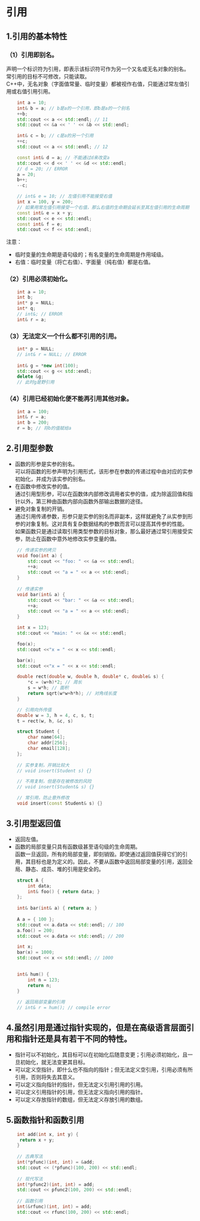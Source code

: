 # 引用
## 1.引用的基本特性
### （1）引用即别名。
声明一个标识符为引用，即表示该标识符可作为另一个又名或无名对象的别名。  
常引用的目标不可修改，只能读取。    
C++中，无名对象（字面值常量、临时变量）都被视作右值，只能通过常左值引用或右值引用引用。
```c++
    int a = 10;
    int& b = a; // b是a的一个引用，即b是a的一个别名
    ++b;
    std::cout << a << std::endl; // 11
    std::cout << &a << ' ' << &b << std::endl;

    int& c = b; // c是a的另一个引用
    ++c;
    std::cout << a << std::endl; // 12

    const int& d = a; // 不能通过d来改变a
    std::cout << d << ' ' << &d << std::endl;
    // d = 20; // ERROR
    a = 20;
    b++;
    --c;

    // int& e = 10; // 左值引用不能接受右值
    int x = 100, y = 200;
    // 如果用常左值引用接受一个右值，那么右值的生命期会延长至其左值引用的生命周期
    const int& e = x + y;
    std::cout << e << std::endl;
    const int& f = e;
    std::cout << f << std::endl;
``` 
注意：  
* 临时变量的生命期是语句级的；有名变量的生命周期是作用域级。  
* 右值：临时变量（将亡右值）、字面量（纯右值）都是右值。  
### （2）引用必须初始化。
```c++
    int a = 10;
    int b;
    int* p = NULL;
    int* q;
    // int&; // ERROR
    int& r = a;
```
### （3）无法定义一个什么都不引用的引用。
```c++
    int* p = NULL;
    // int& r = NULL; // ERROR
    
    int& g = *new int(100);
    std::cout << g << std::endl;
    delete &g;
    // 此时g是野引用
```
### （4）引用已经初始化便不能再引用其他对象。
```c++
    int a = 100;
    int& r = a;
    int b = 200;
    r = b; // 将b的值赋给a
```
## 2.引用型参数
* 函数的形参是实参的别名。  
可以将函数的形参声明为引用形式，该形参在参数的传递过程中由对应的实参初始化，并成为该实参的别名。
* 在函数中修改实参的值。  
通过引用型形参，可以在函数体内部修改调用者实参的值，成为除返回值和指针以外，第三种由函数内部向函数外部输出数据的途径。
* 避免对象复制的开销。  
通过引用传递参数，形参只是实参的别名而非副本，这样就避免了从实参到形参的对象复制。这对具有复杂数据结构的参数而言可以提高其传参的性能。  
如果函数只是通过读取引用类型参数的目标对象，那么最好通过常引用接受实参，防止在函数中意外地修改实参变量的值。
```c++
    // 传递实参的拷贝
    void foo(int a) {
        std::cout << "foo: " << &a << std::endl;
        ++a;
        std::cout << "a = " << a << std::endl;
    }
    
    // 传递实参
    void bar(int& a) {
        std::cout << "bar: " << &a << std::endl;
        ++a;
        std::cout << "a = " << a << std::endl;
    }

    int x = 123;
    std::cout << "main: " << &x << std::endl;

    foo(x);
    std::cout <<"x = " << x << std::endl;

    bar(x);
    std::cout <<"x = " << x << std::endl;

    double rect(double w, double h, double* c, double& s) {
        *c = (w+h)*2; // 周长
        s = w*h; // 面积
        return sqrt(w*w+h*h); // 对角线长度
    }

    // 引用向外传值
    double w = 3, h = 4, c, s, t;
    t = rect(w, h, &c, s)

    struct Student {
        char name[64];
        char addr[256];
        char email[128];
    };
    
    // 实参复制，开销比较大
    // void insert(Student s) {}

    // 不用复制，但是存在被修改的风险
    // void insert(Student& s) {}

    // 常引用，防止意外修改
    void insert(const Student& s) {}
```
## 3.引用型返回值
* 返回左值。
* 函数的局部变量只具有函数级甚至语句级的生命周期。  
函数一旦返回，所有的局部变量，即刻销毁。即使通过返回值获得它们的引用，其目标也是为定义的。因此，不要从函数中返回局部变量的引用，返回全局、静态、成员、堆的引用是安全的。
```c++
    struct A {
        int data;
        int& foo() { return data; }
    };
    
    int& bar(int& a) { return a; }
    
    A a = { 100 };
    std::cout << a.data << std::endl; // 100
    a.foo() = 200;
    std::cout << a.data << std::endl; // 200

    int x;
    bar(x) = 1000;
    std::cout << x << std::endl; // 1000

    
    int& hum() {
        int n = 123;
        return n;
    }   
  
    // 返回局部变量的引用
    // int& r = hum(); // compile error
```
## 4.虽然引用是通过指针实现的，但是在高级语言层面引用和指针还是具有若干不同的特性。
* 指针可以不初始化，其目标可以在初始化后随意变更；引用必须初始化，且一旦初始化，就无法变更其目标。
* 可以定义空指针，即什么也不指向的指针；但无法定义空引用，引用必须有所引用，否则将失去其意义。
* 可以定义指向指针的指针，但无法定义引用引用的引用。
* 可以定义引用指针的引用，但无法定义指向引用的指针。
* 可以定义存放指针的数组，但无法定义存放引用的数组。

## 5.函数指针和函数引用
```c++
    int add(int x, int y) {
     return x + y;
    }
    
    // 古典写法
    int(*pfunc)(int, int) = &add;
    std::cout << (*pfunc)(100, 200) << std::endl;
    
    // 现代写法
    int(*pfunc2)(int, int) = add;
    std::cout << pfunc2(100, 200) << std::endl;
    
    // 函数引用
    int(&rfunc)(int, int) = add;
    std::cout << rfunc(100, 200) << std::endl;    
```
